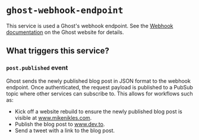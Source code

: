# `ghost-webhook-endpoint`

This service is used a Ghost's webhook endpoint.
See the [Webhook documentation](https://ghost.org/docs/api/v3/webhooks/) on the Ghost website for details.

## What triggers this service?

### `post.published` event

Ghost sends the newly published blog post in JSON format to the webhook endpoint. Once authenticated,
the request payload is published to a PubSub topic where other services can subscribe to. This allows
for workflows such as:
* Kick off a website rebuild to ensure the newly published blog post is visible at www.mikenikles.com.
* Publish the blog post to www.dev.to.
* Send a tweet with a link to the blog post.